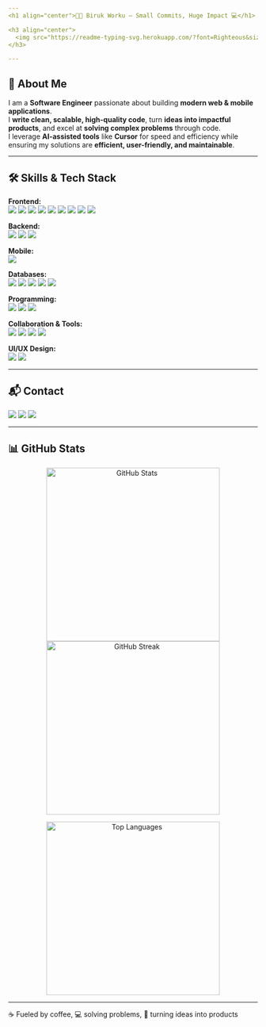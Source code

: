 ```yaml
---
<h1 align="center">👨‍💻 Biruk Worku — Small Commits, Huge Impact 💻</h1>

<h3 align="center">
  <img src="https://readme-typing-svg.herokuapp.com/?font=Righteous&size=28&center=true&vCenter=true&width=700&height=60&duration=4000&lines=Software+Engineer;Full-Stack+Web+Developer;React+Native+App+Developer;Always+Learning+%26+Building+🚀" />
</h3>

---
```


## 💼 About Me
I am a **Software Engineer** passionate about building **modern web & mobile applications**.  
I **write clean, scalable, high-quality code**, turn **ideas into impactful products**, and excel at **solving complex problems** through code.  
I leverage **AI-assisted tools** like **Cursor** for speed and efficiency while ensuring my solutions are **efficient, user-friendly, and maintainable**.  

---

## 🛠️ Skills & Tech Stack

**Frontend:**  
<img src="https://img.shields.io/badge/HTML5-E34F26?style=for-the-badge&logo=html5&logoColor=white"/>
<img src="https://img.shields.io/badge/CSS3-1572B6?style=for-the-badge&logo=css3&logoColor=white"/>
<img src="https://img.shields.io/badge/JavaScript-F7DF1E?style=for-the-badge&logo=javascript&logoColor=black"/>
<img src="https://img.shields.io/badge/TypeScript-3178C6?style=for-the-badge&logo=typescript&logoColor=white"/>
<img src="https://img.shields.io/badge/React-61DAFB?style=for-the-badge&logo=react&logoColor=black"/>
<img src="https://img.shields.io/badge/Next.js-000000?style=for-the-badge&logo=next.js&logoColor=white"/>
<img src="https://img.shields.io/badge/TailwindCSS-06B6D4?style=for-the-badge&logo=tailwind-css&logoColor=white"/>
<img src="https://img.shields.io/badge/Bootstrap-7952B3?style=for-the-badge&logo=bootstrap&logoColor=white"/>
<img src="https://img.shields.io/badge/jQuery-0769AD?style=for-the-badge&logo=jquery&logoColor=white"/>

**Backend:**  
<img src="https://img.shields.io/badge/Node.js-339933?style=for-the-badge&logo=node.js&logoColor=white"/>
<img src="https://img.shields.io/badge/Express.js-000000?style=for-the-badge&logo=express&logoColor=white"/>
<img src="https://img.shields.io/badge/NestJS-E0234E?style=for-the-badge&logo=nestjs&logoColor=white"/>

**Mobile:**  
<img src="https://img.shields.io/badge/React Native-61DAFB?style=for-the-badge&logo=react&logoColor=black"/>

**Databases:**  
<img src="https://img.shields.io/badge/MongoDB-47A248?style=for-the-badge&logo=mongodb&logoColor=white"/>
<img src="https://img.shields.io/badge/MySQL-4479A1?style=for-the-badge&logo=mysql&logoColor=white"/>
<img src="https://img.shields.io/badge/PostgreSQL-316192?style=for-the-badge&logo=postgresql&logoColor=white"/>
<img src="https://img.shields.io/badge/SQLite-07405E?style=for-the-badge&logo=sqlite&logoColor=white"/>
<img src="https://img.shields.io/badge/Redis-DC382D?style=for-the-badge&logo=redis&logoColor=white"/>

**Programming:**  
<img src="https://img.shields.io/badge/JavaScript-F7DF1E?style=for-the-badge&logo=javascript&logoColor=black"/>
<img src="https://img.shields.io/badge/TypeScript-3178C6?style=for-the-badge&logo=typescript&logoColor=white"/>
<img src="https://img.shields.io/badge/Python-3776AB?style=for-the-badge&logo=python&logoColor=white"/>

**Collaboration & Tools:**  
<img src="https://img.shields.io/badge/Git-F05032?style=for-the-badge&logo=git&logoColor=white"/>
<img src="https://img.shields.io/badge/GitHub-181717?style=for-the-badge&logo=github&logoColor=white"/>
<img src="https://img.shields.io/badge/VS_Code-0078D4?style=for-the-badge&logo=visual-studio-code&logoColor=white"/>
<img src="https://img.shields.io/badge/Cursor-000000?style=for-the-badge&logo=cursor&logoColor=white"/>

**UI/UX Design:**  
<img src="https://img.shields.io/badge/Figma-F24E1E?style=for-the-badge&logo=figma&logoColor=white"/>
<img src="https://img.shields.io/badge/Adobe Illustrator-FF9A00?style=for-the-badge&logo=adobeillustrator&logoColor=white"/>

---

## 📬 Contact
<a href="mailto:bworku1221@gmil.com"><img src="https://img.shields.io/badge/Gmail-D14836?style=for-the-badge&logo=gmail&logoColor=white"/></a>
<a href="https://linkedin.com/in/biru-ka2"><img src="https://img.shields.io/badge/LinkedIn-0A66C2?style=for-the-badge&logo=linkedin&logoColor=white"/></a>
<a href="https://www.leetcode.com/Bir12323u"><img src="https://img.shields.io/badge/LeetCode-F79F1F?style=for-the-badge&logo=leetcode&logoColor=white"/></a>

---

## 📊 GitHub Stats
<p align="center">
  <img width="350" src="https://github-readme-stats.vercel.app/api?username=biru-ka2&show_icons=true&theme=react&border_radius=10" alt="GitHub Stats" />
  <img width="350" src="https://github-readme-streak-stats-eight.vercel.app?user=biru-ka2&theme=react&border_radius=10" alt="GitHub Streak" />
</p>

<p align="center">
  <img width="350" src="https://github-readme-stats.vercel.app/api/top-langs?username=biru-ka2&layout=compact&theme=react&border_radius=10" alt="Top Languages" />
</p>

---

<p align="left">☕ Fueled by coffee, 💻 solving problems, 🚀 turning ideas into products</p>
